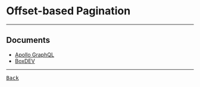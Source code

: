 # Offset-based Pagination

---

## Documents

- [Apollo GraphQL](https://www.apollographql.com/docs/react/pagination/offset-based/)
- [BoxDEV](https://developer.box.com/guides/api-calls/pagination/offset-based/)

---

[<kbd> Back </kbd>](./../readme.md)
